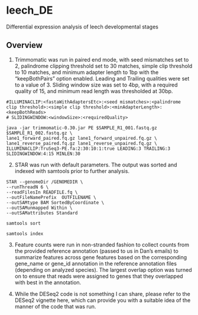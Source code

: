 # leech_DE
Differential expression analysis of leech developmental stages

## Overview
1. Trimmomatic was run in paired end mode, with seed mismatches set to 2, palindrome clipping threshold set to 30 matches, simple clip threshold to 10 matches, and minimum adapter length to 1bp with the “keepBothPairs” option enabled. Leading and Trailing qualities were set to a value of 3. Sliding window size was set to 4bp, with a required quality of 15, and minimum read length was thresholded at 30bp.


```
#ILLUMINACLIP:<fastaWithAdaptersEtc>:<seed mismatches>:<palindrome clip threshold>:<simple clip threshold>:<minAdapterLength>:<keepBothReads>
# SLIDINGWINDOW:<windowSize>:<requiredQuality> 

java -jar trimmomatic-0.30.jar PE $SAMPLE_R1_001.fastq.gz $SAMPLE_R1_002.fastq.gz \
lane1_forward_paired.fq.gz lane1_forward_unpaired.fq.gz \
lane1_reverse_paired.fq.gz lane1_reverse_unpaired.fq.gz \
ILLUMINACLIP:TruSeq3-PE.fa:2:30:10:1:true LEADING:3 TRAILING:3 SLIDINGWINDOW:4:15 MINLEN:30
```


2. STAR was run with default parameters. The output was sorted and indexed with samtools prior to further analysis.

```
STAR --genomeDir /GENOMEDIR \
--runThreadN 6 \
--readFilesIn READFILE.fq \
--outFileNamePrefix  OUTFILENAME \
--outSAMtype BAM SortedByCoordinate \
--outSAMunmapped Within \
--outSAMattributes Standard 

samtools sort

samtools index
```


3. Feature counts were run in non-stranded fashion to collect counts from the provided reference annotation (passed to us in Dan’s emails) to summarize features across gene features based on the corresponding gene_name or gene_id annotation in the reference annotation files (depending on analyzed species). The largest overlap option was turned on to ensure that reads were assigned to genes that they overlapped with best in the annotation.


4. While the DESeq2 code is not something I can share, please refer to the DESeq2 vignette here, which can provide you with a suitable idea of the manner of the code that was run.
